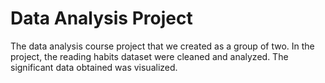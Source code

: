 # Data Analysis Project
The data analysis course project that we created as a group of two. In the project, the reading habits dataset were cleaned and analyzed. The significant data obtained was visualized.
